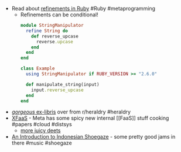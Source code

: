 - Read about [refinements in Ruby](https://talaatmagdyx.medium.com/mastering-refinements-in-ruby-a-comprehensive-guide-to-safer-monkey-patching-531dfdb86608) #Ruby #metaprogramming
	- Refinements can be conditional!
	  ```Ruby
	  module StringManipulator
	    refine String do
	      def reverse_upcase
	        reverse.upcase
	      end
	    end
	  end
	  
	  class Example
	    using StringManipulator if RUBY_VERSION >= "2.6.0"
	  
	    def manipulate_string(input)
	      input.reverse_upcase
	    end
	  end
	  ```
- [*gorgeous* ex-libris](https://www.reddit.com/r/heraldry/comments/17e657q/my_exlibris/) over from r/heraldry #heraldry
- [XFaaS](https://dl.acm.org/doi/abs/10.1145/3600006.3613155) - Meta has some spicy new internal [[FaaS]] stuff cooking #papers #cloud #distsys
	- [more juicy deets](https://engineercodex.substack.com/p/meta-xfaas-serverless-functions-explained)
- [An Introduction to Indonesian Shoegaze](https://www.youtube.com/watch?v=EFeDnoXBeYM) - some pretty good jams in there #music #shoegaze
